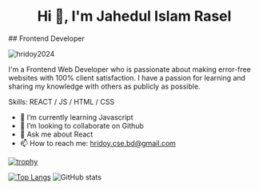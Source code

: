 
<h1 align="center">Hi 👋, I'm Jahedul Islam Rasel</h1>
## Frontend Developer


<p align="left"> <img src="https://komarev.com/ghpvc/?username=hridoy2024&label=Profile%20views&color=0e75b6&style=flat" alt="hridoy2024" /> </p>
I'm a Frontend Web Developer who is passionate about making error-free websites with 100% client satisfaction. I have a passion for learning and sharing my knowledge with others as publicly as possible.


Skills:  REACT / JS / HTML / CSS

- 🌱 I’m currently learning Javascript 
- 👯 I’m looking to collaborate on Github 
- 💬 Ask me about React 
- 📫 How to reach me: hridoy.cse.bd@gmail.com

[![trophy](https://github-profile-trophy.vercel.app/?username=hridoy2024)](https://github.com/ryo-ma/github-profile-trophy)

[![Top Langs](https://github-readme-stats.vercel.app/api/top-langs/?username=hridoy2024)](https://github.com/anuraghazra/github-readme-stats) ![GitHub stats](https://github-readme-stats.vercel.app/api?username=hridoy2024&show_icons=true&count_private=true)  





